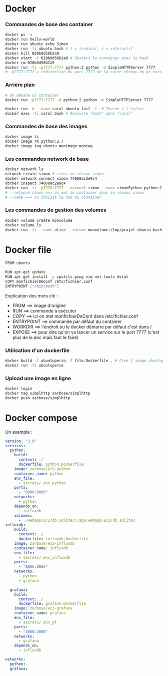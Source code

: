 # Docker

### Commandes de base des container
``` bash
docker ps -a
docker run hello-world
docker run ubuntu echo Simon
docker run -ti ubuntu bash # t = terminal, i = interactif
docker kill 020b0d56b2a9
docker start -t 020b0d56b2a9 # Restart le container avec le bash
docker rm 020b0d56b2a9
docker run -ti -p7777:7777 python:2 python -m SimpleHTTPServer 7777
# -p7777:7777 = redirection du port 7777 de la carte réseau du pc vers le port 7777 de la carte réseau virtuel du container
```

### Arrière plan
``` bash
# On démare un container
docker run -p7777:7777 -d python:2 python -m SimpleHTTPServer 7777

docker run -d --name carol ubuntu tail -f  # Tourne à l'infini
docker exec -ti carol bash # Rxécucte "bash" dans "carol"
```

### Commandes de base des images
``` bash
docker image ls
docker image rm python:2.7
docker image tag ubuntu monimage:montag
```

### Les commandes network de base
``` bash 
docker network ls
network create simon # créer un réseau simon
docker network connect simon 74068ac2e9c4
docker inspect 74068ac2e9c4
docker run -ti -p7778:7777 --network simon --name simonPython python:2 python -m SimpleHTTPServer 7777
# --network simon ==> on met le container dans le réseau simon
# --name ==> on choisit le nom du container
```

### Les commandes de gestion des volumes
``` bash
docker volume create monvolume
docker volume ls
docker run -ti --name alice --volume monvolume:/tmp/projet ubuntu bash
```

# Docker file
``` bash
FROM ubuntu

RUN apt-get update
RUN apt-get install -y iputils-ping vim net-tools dstat
COPY monfichierDeConf /etc/fichier.conf
ENTRYPOINT ["/bin/bash"]
```
Explication des mots clé :
- FROM ==> image d'origine
- RUN ==> commande à exécuter
- COPY ==> ici on met monfichierDeConf dans /etc/fichier.conf
- ENTRYPOINT ==> commande par défaut du container 
- WORKDIR ==> l'endroit ou le docker démarre par défaut c'est dans /
- EXPOSE ==> pour dire qu'on va lancer un service sur le port 7777 (c'est plus de la doc mais faut le faire)

### Utilisation d'un dockerfile
``` bash
docker build -t ubuntuperso -f file.Dockerfile . # Crée l'image ubuntuperso
docker run -ti ubuntuperso
```

### Upload une image en ligne
``` bash
docker login
docker tag simplhttp zarbose/simplhttp
docker push zarbose/simplhttp
```
 
# Docker compose
Un exemple : 
``` yml
version: "3.9"
services:
  python:
    build:
      context: ./
      dockerfile: python.Dockerfile
    image: zarbose/ec2-python
    container_name: python
    env_file:
      - secrets/.env_python
    ports:
      - "8000:8000"
    networks:
      - python
    depends_on:
      - influxdb
    volumes:
      - ./webapp/Ec2/db.sqlite3:/app/webapp/Ec2/db.sqlite3
influxdb:
    build:
      context: ./
      dockerfile: influxdb.Dockerfile
    image: zarbose/ec2-influxdb
    container_name: influxdb
    env_file:
      - secrets/.env_influxdb
    ports:
      - "8086:8086"
    networks:
      - python
      - grafana

  grafana:
    build:
      context: ./
      dockerfile: grafana.Dockerfile
    image: zarbose/ec2-grafana
    container_name: grafana
    env_file:
      - secrets/.env_gf
    ports:
      - "3000:3000"
    networks:
      - grafana
    depends_on:
      - influxdb

networks:
  python:
  grafana:
```
